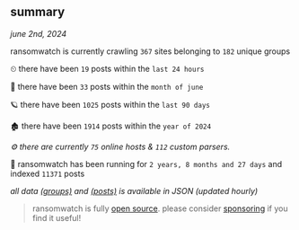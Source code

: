 
## summary
_june 2nd, 2024_

ransomwatch is currently crawling `367` sites belonging to `182` unique groups

⏲ there have been `19` posts within the `last 24 hours`

🦈 there have been `33` posts within the `month of june`

🪐 there have been `1025` posts within the `last 90 days`

🏚 there have been `1914` posts within the `year of 2024`

_⚙️ there are currently `75` online hosts & `112` custom parsers._

🦕 ransomwatch has been running for `2 years, 8 months and 27 days` and indexed `11371` posts

_all data  [(groups)](http://ransomwhat.telemetry.ltd/groups) and [(posts)](http://ransomwhat.telemetry.ltd/posts) is available in JSON (updated hourly)_

> ransomwatch is fully [open source](https://github.com/joshhighet/ransomwatch#ransomwatch--). please consider [sponsoring](https://github.com/sponsors/joshhighet) if you find it useful!
